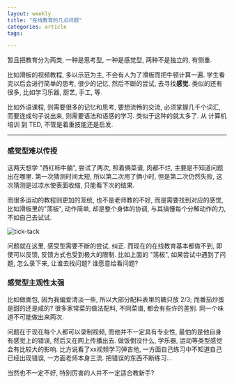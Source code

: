 ```yaml
---
layout: weekly
title: "在线教育的几点问题"
categories: article
tags:

---
```


暂且把教育分为两类, 一种是思考型, 一种是感觉型, 两种不是独立的, 有侧重. 

比如滑板的视频教程, 多以示范为主, 不会有人为了滑板而把牛顿计算一遍. 学生看完以后会进行简单的思考, 很少的记忆, 然后不断的尝试, 去寻找**感觉**. 类似的还有很多, 比如学习乐器, 厨艺, 手工, 等.

比如外语课程, 则需要很多的记忆和思考, 要想流畅的交流, 必须掌握几千个词汇, 而要连成句子说出来, 则需要语法和语感的学习. 类似于这种的就太多了. 从 计算机培训 到 TED, 不管是着重技能还是启发.

----

### 感觉型难以传授

这两天想学 "西红柿牛腩", 尝试了两次, 照着俩菜谱, 肉都不烂, 主要是不知道问题出在哪里. 第一次猜测时间太短, 所以第二次用了俩小时, 但是第二次仍然失败, 这次猜测是过凉水使表面收缩, 只能看下次的结果.

而很多运动的教程则更加的笼统, 也不是老师教的不好, 而是需要找到对应的感觉, 比如滑板里的"荡板", 动作简单, 却是整个身体的协调, 与其搞懂每个分解动作的力, 不如自己去试试.

![tick-tack](https://upload-images.jianshu.io/upload_images/1286586-574efd9ab8894f9f.gif?imageMogr2/auto-orient/strip)

问题就在这里, 感受型需要不断的尝试, 纠正. 而现在的在线教育基本都做不到, 即使可以反馈, 反馈方式也受到极大的限制. 比如上面的 "荡板", 如果尝试中遇到了问题, 怎么录下来, 让谁去找问题? 谁愿意给看问题? 

### 感觉型主观性太强

比如做面包, 因为我偏爱清淡一些, 所以大部分配料表里的糖只放 2/3; 而番茄炒蛋是甜的还是咸的? 很多家常菜的做法配料, 不同菜谱, 都会有些许的差别. 同一个味道不可能做出来两次.

问题在于现在每个人都可以录制视频, 而他并不一定具有专业性, 最怕的是他自身有感觉上的错误, 然后又在网上传播出去. 做饭倒没什么, 学乐器, 运动等类型感觉会有比较大的影响. 比方说看了xx视频学习弹吉他, 一方面自己练习中不知道自己已经出现错误, 一方面老师本身三流. 把错误的东西不断练习...

当然也不一定不好, 特别厉害的人并不一定适合教新手?

